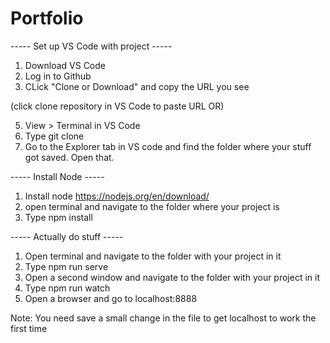 # Portfolio



----- Set up VS Code with project -----
1. Download VS Code
2. Log in to Github
3. CLick "Clone or Download" and copy the URL you see

(click clone repository in VS Code to paste URL OR)

5. View > Terminal in VS Code
6. Type git clone <paste URL>
7. Go to the Explorer tab in VS code and find the folder where your stuff got saved. Open that.

----- Install Node -----
1. Install node https://nodejs.org/en/download/
2. open terminal and navigate to the folder where your project is
3. Type npm install

----- Actually do stuff -----
1. Open terminal and navigate to the folder with your project in it
3. Type npm run serve
4. Open a second window and navigate to the folder with your project in it
5. Type npm run watch
6. Open a browser and go to localhost:8888

Note: You need save a small change in the file to get localhost to work the first time
